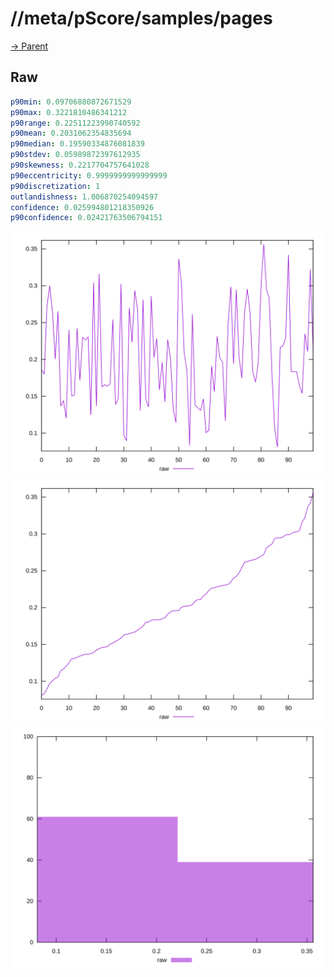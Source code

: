
# //meta/pScore/samples/pages

[→ Parent](../..)


## Raw


```yaml
p90min: 0.09706880872671529
p90max: 0.3221810486341212
p90range: 0.22511223990740592
p90mean: 0.2031062354835694
p90median: 0.19590334876081839
p90stdev: 0.05989872397612935
p90skewness: 0.2217704757641028
p90eccentricity: 0.9999999999999999
p90discretization: 1
outlandishness: 1.006870254094597
confidence: 0.025994801218350926
p90confidence: 0.02421763506794151

```

![PLOT: raw-values](./raw/values.svg)![PLOT: raw-sorted](./raw/sorted.svg)![PLOT: raw-histogram](./raw/histogram.svg)